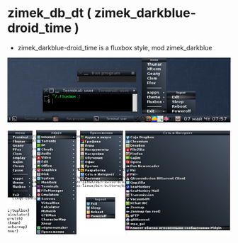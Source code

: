 # zimek_db_dt ( zimek_darkblue-droid_time )
* zimek_darkblue-droid_time is a fluxbox style, mod zimek_darkblue

![](https://raw.githubusercontent.com/slacknk/themes/master/fluxbox/zimek_db_dt/files/screen-150507-075804.png)

![](https://raw.githubusercontent.com/slacknk/themes/master/fluxbox/zimek_db_dt/files/screen-150719-025057.jpg)
